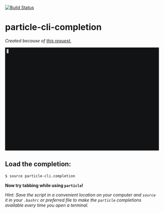 [![Build Status](https://travis-ci.org/nrobinson2000/particle-cli-completion.svg?branch=master)](https://travis-ci.org/nrobinson2000/particle-cli-completion)
# particle-cli-completion
*Created because of [this request.](https://github.com/spark/particle-cli/issues/369)*

<p align="center">
<img src="demo.gif" >
</p>

## Load the completion:

```bash
$ source particle-cli.completion
```

**Now try tabbing while using `particle`!**

*Hint: Save the script in a convenient location on your computer and `source` it
in your `.bashrc` or preferred file to make the `particle` completions available
every time you open a terminal.*

